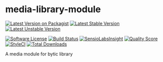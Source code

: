 # media-library-module

[![Latest Version on Packagist](https://img.shields.io/packagist/v/bytic/media-library-module.svg?style=flat-square)](https://packagist.org/packages/bytic/media-library-module)
[![Latest Stable Version](https://poser.pugx.org/bytic/media-library-module/v/stable)](https://packagist.org/packages/bytic/media-library-module)
[![Latest Unstable Version](https://poser.pugx.org/bytic/media-library-module/v/unstable)](https://packagist.org/packages/bytic/media-library-module)

[![Software License](https://img.shields.io/badge/license-MIT-brightgreen.svg?style=flat-square)](LICENSE)
[![Build Status](https://img.shields.io/travis/ByTIC/media-library-module/master.svg?style=flat-square)](https://travis-ci.org/ByTIC/media-library-module)
[![SensioLabsInsight](https://img.shields.io/sensiolabs/i/d50ab89b-8e58-47b5-a01b-fc9fa90088b5.svg?style=flat-square)](https://insight.sensiolabs.com/projects/d50ab89b-8e58-47b5-a01b-fc9fa90088b5)
[![Quality Score](https://img.shields.io/scrutinizer/g/bytic/media-library-module.svg?style=flat-square)](https://scrutinizer-ci.com/g/bytic/media-library-module)
[![StyleCI](https://styleci.io/repos/96218443/shield?branch=master)](https://styleci.io/repos/96218443)
[![Total Downloads](https://img.shields.io/packagist/dt/bytic/media-library-module.svg?style=flat-square)](https://packagist.org/packages/bytic/media-library-module)

A media module for bytic library
